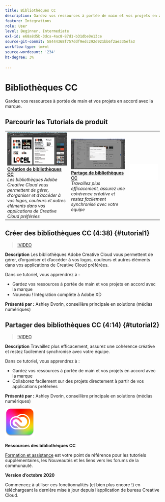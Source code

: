 ```yaml
---
title: Bibliothèques CC
description: Gardez vos ressources à portée de main et vos projets en accord avec la marque
feature: Integrations
role: User
level: Beginner, Intermediate
exl-id: e68a8d5b-3dca-4ac8-87d1-b31dbe0e13ce
source-git-commit: 58444368f757ddf9edc292d921bb6f2ae335efa3
workflow-type: tm+mt
source-wordcount: '234'
ht-degree: 3%

---
```


# Bibliothèques CC

Gardez vos ressources à portée de main et vos projets en accord avec la marque.

## Parcourir les Tutorials de produit

<table style="table-layout:fixed">
<tr>
 <td>
   <a href="cclibraries.md#tutorial1">
      <img alt="Création de bibliothèques CC" src="../assets/libraries_create_dvorin_thumbnail.jpg" />
   </a>
    <div>
   <a href="cclibraries.md#tutorial1"><strong>Création de bibliothèques CC</strong></a>
    </div>
    <em>Les bibliothèques Adobe Creative Cloud vous permettent de gérer, d’organiser et d’accéder à vos logos, couleurs et autres éléments dans vos applications de Creative Cloud préférées</em>
    <br>
  </td>
   <td>
   <a href="cclibraries.md#tutorial2">
      <img alt="Partage de bibliothèques CC" src="../assets/libraries_share_dvorin_thumbnail.jpg" />
   </a>
    <div>
   <a href="cclibraries.md#tutorial2"><strong>Partage de bibliothèques CC</strong></a>
    </div>
    <em>Travaillez plus efficacement, assurez une cohérence créative et restez facilement synchronisé avec votre équipe</em>
    <br>
  </td>
  <td>
    <img alt="Espaceur" src="../assets/Whitespacer.png" />
    <div>
    <br>
  </td>
</tr>
</table>

## Créer des bibliothèques CC (4:38) {#tutorial1}

>[!VIDEO](https://video.tv.adobe.com/v/326802?hidetitle=true)

**Description**
Les bibliothèques Adobe Creative Cloud vous permettent de gérer, d’organiser et d’accéder à vos logos, couleurs et autres éléments dans vos applications de Creative Cloud préférées.

Dans ce tutoriel, vous apprendrez à :
* Gardez vos ressources à portée de main et vos projets en accord avec la marque
* Nouveau ! Intégration complète à Adobe XD

**Présenté par :**
Ashley Dvorin, conseillère principale en solutions (médias numériques)

## Partager des bibliothèques CC (4:14) {#tutorial2}

>[!VIDEO](https://video.tv.adobe.com/v/326803?hidetitle=true)

**Description**
Travaillez plus efficacement, assurez une cohérence créative et restez facilement synchronisé avec votre équipe.

Dans ce tutoriel, vous apprendrez à :
* Gardez vos ressources à portée de main et vos projets en accord avec la marque
* Collaborez facilement sur des projets directement à partir de vos applications préférées

**Présenté par :**
Ashley Dvorin, conseillère principale en solutions (médias numériques)

![Logo des Bibliothèques CC](../assets/cc_appicon_96.png)

**Ressources des bibliothèques CC**

[Formation et assistance](https://helpx.adobe.com/creative-cloud/help/libraries.html) est votre point de référence pour les tutoriels supplémentaires, les Nouveautés et les liens vers les forums de la communauté.

**Version d’octobre 2020**

Commencez à utiliser ces fonctionnalités (et bien plus encore !) en téléchargeant la dernière mise à jour depuis l’application de bureau Creative Cloud.
